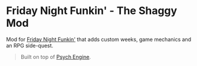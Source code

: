 # Friday Night Funkin' - The Shaggy Mod

Mod for [Friday Night Funkin'](https://ninja-muffin24.itch.io/funkin) that adds custom weeks, game mechanics and an RPG side-quest.

> Built on top of [Psych Engine](https://github.com/ShadowMario/FNF-PsychEngine).
